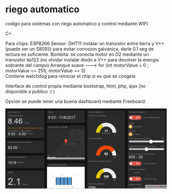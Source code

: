 # riego automatico
 codigo para sistemas con riego automatico y control mediante WIFI
 
 C+
 
 Para chips: ESP8266
 Sensor: DHT11 instalar un transistor entre tierra y V++ (puede ser un S8055) para evitar corrosion galvanica, darle 0.1 seg de lectura es suficiente. 
 Bombita: se conecta motor en D2 mediante un transistor tip122 (no olvidar instalar diodo a V++ para devolver la energia sobrante del campo)
 Arranque suave --->      for (int motorValue = 0 ; motorValue <= 255; motorValue += 5)       
  Contiene watchdog para reiniciar el chip si es que se congela

Interface de control propia mediante bootstrap, html, php, ajax (no disponible a publico :/ )
  
Opcion se puede tener una buena dashboard mediante Freeboard:

<img src="https://github.com/Alexanderh1988/riego-automatico/blob/main/Freeboard%20dashboard.jpg?raw=true">





